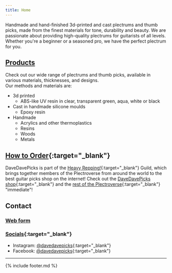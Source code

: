 ```yaml
---
title: Home
---
```


Handmade and hand-finished 3d-printed and cast plectrums and thumb picks, made from the finest materials for tone, durability and beauty. We are passionate about providing high-quality plectrums for guitarists of all levels. Whether you're a beginner or a seasoned pro, we have the perfect plectrum for you.

## [Products](products.md)

Check out our wide range of plectrums and thumb picks, available in various materials, thicknesses, and designs. 
<br>Our methods and materials are:
- 3d printed
  - ABS-like UV resin in clear, transparent green, aqua, white or black
- Cast in handmade silicone moulds
  - Epoxy resin
- Handmade
  - Acrylics and other thermoplastics
  - Resins
  - Woods
  - Metals

## [How to Order](https://www.heavyrepping.com/shop/store/davedavepicks/){:target="_blank"}

DaveDavePicks is part of the [Heavy Repping!](https://www.heavyrepping.com){:target="_blank"}  Guild, which brings together members of the Plectroverse from around the world to the best guitar picks shop on the internet! Check out the [DaveDavePicks shop](https://www.heavyrepping.com/shop/store/davedavepicks/){:target="_blank"} and the [rest of the Plectroverse](https://www.heavyrepping.com/shop/plectroverse-makers/){:target="_blank"} "immediate"!

## Contact
### [Web form](contact.md)

### [Socials](https://www.instagram.com/davedavepicks/){:target="_blank"}

- Instagram: [@davedavepicks](https://www.instagram.com/davedavepicks/){:target="_blank"}
- Facebook: [@davedavepicks](https://www.facebook.com/DaveDavePicks){:target="_blank"}

---

{% include footer.md %}